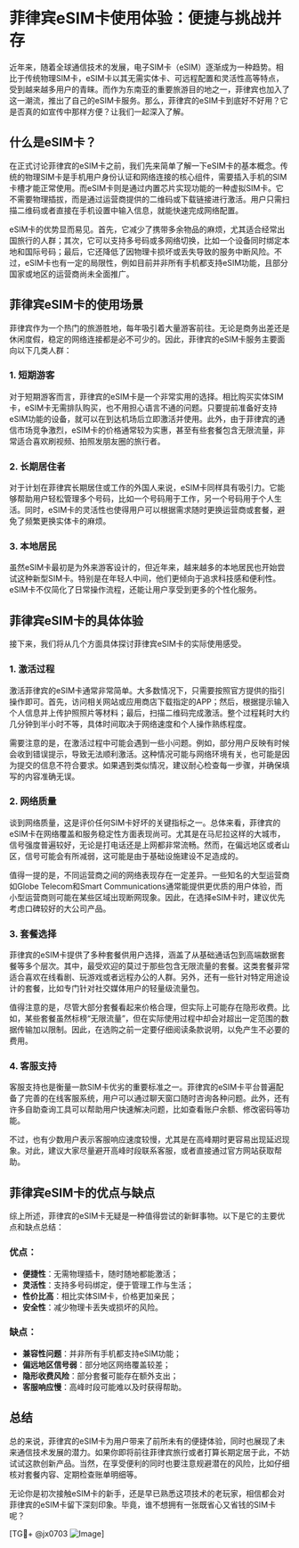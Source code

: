 # 菲律宾eSIM卡使用体验：便捷与挑战并存

近年来，随着全球通信技术的发展，电子SIM卡（eSIM）逐渐成为一种趋势。相比于传统物理SIM卡，eSIM卡以其无需实体卡、可远程配置和灵活性高等特点，受到越来越多用户的青睐。而作为东南亚的重要旅游目的地之一，菲律宾也加入了这一潮流，推出了自己的eSIM卡服务。那么，菲律宾的eSIM卡到底好不好用？它是否真的如宣传中那样方便？让我们一起深入了解。

## 什么是eSIM卡？

在正式讨论菲律宾的eSIM卡之前，我们先来简单了解一下eSIM卡的基本概念。传统的物理SIM卡是手机用户身份认证和网络连接的核心组件，需要插入手机的SIM卡槽才能正常使用。而eSIM卡则是通过内置芯片实现功能的一种虚拟SIM卡。它不需要物理插拔，而是通过运营商提供的二维码或下载链接进行激活。用户只需扫描二维码或者直接在手机设置中输入信息，就能快速完成网络配置。

eSIM卡的优势显而易见。首先，它减少了携带多余物品的麻烦，尤其适合经常出国旅行的人群；其次，它可以支持多号码或多网络切换，比如一个设备同时绑定本地和国际号码；最后，它还降低了因物理卡损坏或丢失导致的服务中断风险。不过，eSIM卡也有一定的局限性，例如目前并非所有手机都支持eSIM功能，且部分国家或地区的运营商尚未全面推广。

## 菲律宾eSIM卡的使用场景

菲律宾作为一个热门的旅游胜地，每年吸引着大量游客前往。无论是商务出差还是休闲度假，稳定的网络连接都是必不可少的。因此，菲律宾的eSIM卡服务主要面向以下几类人群：

### 1. 短期游客
对于短期游客而言，菲律宾的eSIM卡是一个非常实用的选择。相比购买实体SIM卡，eSIM卡无需排队购买，也不用担心语言不通的问题。只要提前准备好支持eSIM功能的设备，就可以在到达机场后立即激活并使用。此外，由于菲律宾的通信市场竞争激烈，eSIM卡的价格通常较为实惠，甚至有些套餐包含无限流量，非常适合喜欢刷视频、拍照发朋友圈的旅行者。

### 2. 长期居住者
对于计划在菲律宾长期居住或工作的外国人来说，eSIM卡同样具有吸引力。它能够帮助用户轻松管理多个号码，比如一个号码用于工作，另一个号码用于个人生活。同时，eSIM卡的灵活性也使得用户可以根据需求随时更换运营商或套餐，避免了频繁更换实体卡的麻烦。

### 3. 本地居民
虽然eSIM卡最初是为外来游客设计的，但近年来，越来越多的本地居民也开始尝试这种新型SIM卡。特别是在年轻人中间，他们更倾向于追求科技感和便利性。eSIM卡不仅简化了日常操作流程，还能让用户享受到更多的个性化服务。

## 菲律宾eSIM卡的具体体验

接下来，我们将从几个方面具体探讨菲律宾eSIM卡的实际使用感受。

### 1. 激活过程
激活菲律宾的eSIM卡通常非常简单。大多数情况下，只需要按照官方提供的指引操作即可。首先，访问相关网站或应用商店下载指定的APP；然后，根据提示输入个人信息并上传护照照片等材料；最后，扫描二维码完成激活。整个过程耗时大约几分钟到半小时不等，具体时间取决于网络速度和个人操作熟练程度。

需要注意的是，在激活过程中可能会遇到一些小问题。例如，部分用户反映有时候会收到错误提示，导致无法顺利激活。这种情况可能与网络环境有关，也可能是因为提交的信息不符合要求。如果遇到类似情况，建议耐心检查每一步骤，并确保填写的内容准确无误。

### 2. 网络质量
谈到网络质量，这是评价任何SIM卡好坏的关键指标之一。总体来看，菲律宾的eSIM卡在网络覆盖和服务稳定性方面表现尚可。尤其是在马尼拉这样的大城市，信号强度普遍较好，无论是打电话还是上网都非常流畅。然而，在偏远地区或者山区，信号可能会有所减弱，这可能是由于基础设施建设不足造成的。

值得一提的是，不同运营商之间的网络表现存在一定差异。一些知名的大型运营商如Globe Telecom和Smart Communications通常能提供更优质的用户体验，而小型运营商则可能在某些区域出现断网现象。因此，在选择eSIM卡时，建议优先考虑口碑较好的大公司产品。

### 3. 套餐选择
菲律宾的eSIM卡提供了多种套餐供用户选择，涵盖了从基础通话包到高端数据套餐等多个层次。其中，最受欢迎的莫过于那些包含无限流量的套餐。这类套餐非常适合喜欢在线看剧、玩游戏或者远程办公的人群。另外，还有一些针对特定用途设计的套餐，比如专门针对社交媒体用户的轻量级流量包。

值得注意的是，尽管大部分套餐看起来价格合理，但实际上可能存在隐形收费。比如，某些套餐虽然标榜“无限流量”，但在实际使用过程中却会对超出一定范围的数据传输加以限制。因此，在选购之前一定要仔细阅读条款说明，以免产生不必要的费用。

### 4. 客服支持
客服支持也是衡量一款SIM卡优劣的重要标准之一。菲律宾的eSIM卡平台普遍配备了完善的在线客服系统，用户可以通过聊天窗口随时咨询各种问题。此外，还有许多自助查询工具可以帮助用户快速解决问题，比如查看账户余额、修改密码等功能。

不过，也有少数用户表示客服响应速度较慢，尤其是在高峰期时更容易出现延迟现象。对此，建议大家尽量避开高峰时段联系客服，或者直接通过官方网站获取帮助。

## 菲律宾eSIM卡的优点与缺点

综上所述，菲律宾的eSIM卡无疑是一种值得尝试的新鲜事物。以下是它的主要优点和缺点总结：

### 优点：
- **便捷性**：无需物理插卡，随时随地都能激活；
- **灵活性**：支持多号码绑定，便于管理工作与生活；
- **性价比高**：相比实体SIM卡，价格更加亲民；
- **安全性**：减少物理卡丢失或损坏的风险。

### 缺点：
- **兼容性问题**：并非所有手机都支持eSIM功能；
- **偏远地区信号弱**：部分地区网络覆盖较差；
- **隐形收费风险**：部分套餐可能存在额外支出；
- **客服响应慢**：高峰时段可能难以及时获得帮助。

## 总结

总的来说，菲律宾的eSIM卡为用户带来了前所未有的便捷体验，同时也展现了未来通信技术发展的潜力。如果你即将前往菲律宾旅行或者打算长期定居于此，不妨试试这款创新产品。当然，在享受便利的同时也要注意规避潜在的风险，比如仔细核对套餐内容、定期检查账单明细等。

无论你是初次接触eSIM卡的新手，还是早已熟悉这项技术的老玩家，相信都会对菲律宾的eSIM卡留下深刻印象。毕竟，谁不想拥有一张既省心又省钱的SIM卡呢？

[TG💪+ @jx0703 ![Image](https://github.com/user-attachments/assets/dbca1d08-cadb-493c-b0ec-ad6f7a83f270)]